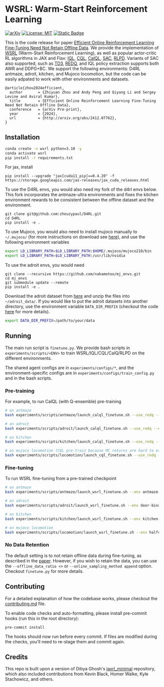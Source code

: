 # WSRL: Warm-Start Reinforcement Learning
[](https:/zhouzypaul.github.io/images/paper-images/wsrl/wsrl.png)
[![arXiv](https://img.shields.io/badge/arXiv-2412.07762-df2a2a.svg?style=for-the-badge)](http://arxiv.org/abs/2412.07762)
[![License: MIT](https://img.shields.io/badge/License-MIT-yellow.svg?style=for-the-badge)](https://opensource.org/licenses/MIT)
[![Static Badge](https://img.shields.io/badge/Project-Page-a?style=for-the-badge)](https://zhouzypaul.github.io/wsrl)

This is the code release for paper [Efficient Online Reinforcement Learning Fine-Tuning Need Not Retain Offline Data](http://arxiv.org/abs/2412.07762). We provide the implementation of [WSRL](http://arxiv.org/abs/2412.07762) (Warm-Start Reinforcement Learning), as well as popular actor-critic RL algorithms in JAX and Flax: [IQL](https://arxiv.org/abs/2110.06169), [CQL](https://arxiv.org/abs/2006.04779), [CalQL](https://arxiv.org/abs/2303.05479), [SAC](https://arxiv.org/abs/1801.01290), [RLPD](https://arxiv.org/abs/2302.02948). Variants of SAC also supported, such as [TD3](https://arxiv.org/pdf/1802.09477), [REDQ](https://arxiv.org/abs/2101.05982), and IQL policy extraction supports both AWR and DDPG+BC.
We support the following environments: D4RL antmaze, adroit, kitchen, and Mujoco locomotion, but the code can be easily adpated to work with other environments and datasets.

```
@article{zhou2024efficient,
  author       = {Zhiyuan Zhou and Andy Peng and Qiyang Li and Sergey Levine and Aviral Kumar},
  title        = {Efficient Online Reinforcement Learning Fine-Tuning Need Not Retain Offline Data},
  conference   = {arXiv Pre-print},
  year         = {2024},
  url          = {http://arxiv.org/abs/2412.07762},
}
```


## Installation
```bash
conda create -n wsrl python=3.10 -y
conda activate wsrl
pip install -r requirements.txt
```

For jax, install
```
pip install --upgrade "jax[cuda11_pip]==0.4.20" -f https://storage.googleapis.com/jax-releases/jax_cuda_releases.html
```

To use the D4RL envs, you would also need my fork of the d4rl envs below.
This fork incorporates the antmaze-ultra environments and fixes the kitchen environment rewards to be consistent between the offline dataset and the environment.
```
git clone git@github.com:zhouzypaul/D4RL.git
cd D4RL
pip install -e .
```

To use Mujoco, you would also need to install mujoco manually to `~/.mujoco/` (for more instructions on download see [here](https://github.com/openai/mujoco-py?tab=readme-ov-file#install-mujoco)), and use the following environment variables
```bash
export LD_LIBRARY_PATH=$LD_LIBRARY_PATH:$HOME/.mujoco/mujoco210/bin
export LD_LIBRARY_PATH=$LD_LIBRARY_PATH:/usr/lib/nvidia
```

To use the adroit envs, you would need
```
git clone --recursive https://github.com/nakamotoo/mj_envs.git
cd mj_envs
git submodule update --remote
pip install -e .
```

Download the adroit dataset from [here](https://drive.google.com/file/d/1yUdJnGgYit94X_AvV6JJP5Y3Lx2JF30Y/view) and unzip the files into `~/adroit_data/`.
If you would like to put the adroit datasets into another directory, use the environment variable `DATA_DIR_PREFIX` (checkout the code [here](https://github.com/zhouzypaul/wsrl/blob/4b5665987079934a926c10a09bd81bc3c48ea9fa/wsrl/envs/adroit_binary_dataset.py#L7) for more details).
```bash
export DATA_DIR_PREFIX=/path/to/your/data
```

## Running
The main run script is `finetune.py`. We provide bash scripts in `experiments/scripts/<ENV>` to train WSRL/IQL/CQL/CalQ/RLPD on the different environments.

The shared agent configs are in `experiments/configs/*`, and the environment-specific configs are in `experiments/configs/train_config.py` and in the bash scripts.

### Pre-training
For example, to run CalQL (with Q-ensemble) pre-training
```bash
# on antmaze
bash experiments/scripts/antmaze/launch_calql_finetune.sh --use_redq --env antmaze-large-diverse-v2

# on adroit
bash experiments/scripts/adroit/launch_calql_finetune.sh --use_redq --env door-binary-v0

# on kitchen
bash experiments/scripts/kitchen/launch_calql_finetune.sh --use_redq --env kitchen-mixed-v0

# on mujoco locomotion (CQL pre-train because MC returns are hard to estimate)
bash experiments/scripts/locomotion/launch_cql_finetune.sh --use_redq --env halfcheetah-medium-replay-v0
```

### Fine-tuning
To run WSRL fine-tuning from a pre-trained checkpoint
```bash
# on antmaze
bash experiments/scripts/antmaze/launch_wsrl_finetune.sh --env antmaze-large-diverse-v2 --resume_path /path/to/checkpoint

# on adroit
bash experiments/scripts/adroit/launch_wsrl_finetune.sh --env door-binary-v0 --resume_path /path/to/checkpoint

# on kitchen
bash experiments/scripts/kitchen/launch_wsrl_finetune.sh --env kitchen-mixed-v0 --resume_path /path/to/checkpoint

# on mujoco locomotion
bash experiments/scripts/locomotion/launch_wsrl_finetune.sh --env halfcheetah-medium-replay-v0 --resume_path /path/to/checkpoint
```

### No Data Retention
The default setting is to not retain offline data during fine-tuning, as described in the [paper](http://arxiv.org/abs/2412.07762). However, if you wish to retain the data, you can use the `--offline_data_ratio <>` or `--online_sampling_method append` option. Checkout `finetune.py` for more details.

## Contributing
For a detailed explanation of how the codebase works, please checkout the [contributing.md](contributing.md) file.

To enable code checks and auto-formatting, please install pre-commit hooks (run this in the root directory):
```
pre-commit install
```
The hooks should now run before every commit. If files are modified during the checks, you'll need to re-stage them and commit again.

## Credits
This repo is built upon a version of Dibya Ghosh's [jaxrl_minimal](https://github.com/dibyaghosh/jaxrl_minimal) repository, which also included contributions from Kevin Black, Homer Walke, Kyle Stachowicz, and others.
